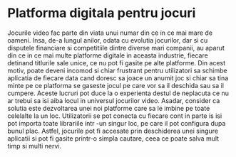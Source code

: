 # Platforma digitala pentru jocuri 

Jocurile video fac parte din viata unui numar din ce in ce mai mare de oameni. Insa, de-a lungul anilor, odata cu evolutia jocurilor, dar si cu disputele financiare si competitiile dintre diverse mari companii, au aparut din ce in ce mai multe platforme digitale in aceasta industrie, fiecare detinand titlurile sale unice, ce nu pot fi gasite pe alte platforme. Din acest motiv, poate deveni incomod si chiar frustrant pentru utilizatori sa schimbe aplicatia de fiecare data cand doresc sa joace un anumit joc si chiar sa tina minte pe ce platforma se gaseste jocul pe care vor sa il deschida sau sa il cumpere. Aceste lucruri pot duce la o experienta destul de neplacuta ce nu ar trebui sa isi aiba locul in universul jocurilor video. Asadar, consider ca solutia este dezvoltarea unei noi platforme care sa le imbine pe toate celelalte la un loc. Utilizatorii se pot conecta cu fiecare cont in parte is isi pot importa toate librariile intr -un singur loc, pe care il pot configura dupa bunul plac. Astfel, jocurile pot fi accesate prin deschiderea unei singure aplicatii si pot fi gasite printr-o simpla cautare, ceea ce poate salva mult timp si multi nervi.
